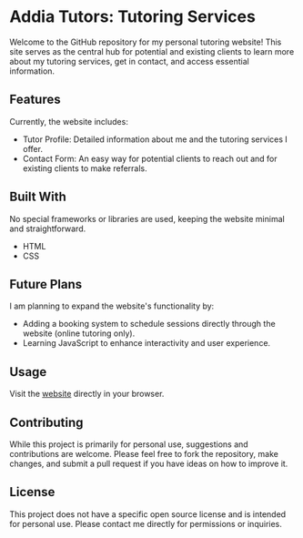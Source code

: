 # Addia Tutors: Tutoring Services
Welcome to the GitHub repository for my personal tutoring website! This site serves as the central hub for potential and existing clients to learn more about my tutoring services, get in contact, and access essential information.

## Features
Currently, the website includes:
- Tutor Profile: Detailed information about me and the tutoring services I offer.
- Contact Form: An easy way for potential clients to reach out and for existing clients to make referrals.

## Built With
No special frameworks or libraries are used, keeping the website minimal and straightforward.
- HTML
- CSS

## Future Plans
I am planning to expand the website's functionality by:
- Adding a booking system to schedule sessions directly through the website (online tutoring only).
- Learning JavaScript to enhance interactivity and user experience.

## Usage
Visit the [website](https://addiaa.github.io/tutors/) directly in your browser.

## Contributing
While this project is primarily for personal use, suggestions and contributions are welcome. Please feel free to fork the repository, make changes, and submit a pull request if you have ideas on how to improve it.

## License
This project does not have a specific open source license and is intended for personal use. Please contact me directly for permissions or inquiries.

